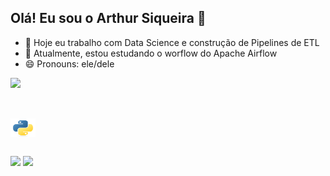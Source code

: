 ## Olá! Eu sou o Arthur Siqueira 👋

- 🔭 Hoje eu trabalho com Data Science e construção de Pipelines de ETL
- 🌱 Atualmente, estou estudando o worflow do Apache Airflow
- 😄 Pronouns: ele/dele

<picture>
  <source
    srcset="https://github-readme-stats.vercel.app/api?username=arthurguigs&show_icons=true&theme=dark"
    media="(prefers-color-scheme: blueberry)"
  />
  <source
    srcset="https://github-readme-stats.vercel.app/api?username=arthurguigs&show_icons=true"
    media="(prefers-color-scheme: light), (prefers-color-scheme: no-preference)"
  />
  <img src="https://github-readme-stats.vercel.app/api?username=arthurguigs&show_icons=true" />
</picture>

##

<div style="display: inline_block"><br>
  <img align="center" alt="Arthur-Python" height="30" width="40" src="https://raw.githubusercontent.com/devicons/devicon/master/icons/python/python-original.svg">
</div>
  
  ##
 
<div> 
  <a href = "mailto:arthur.silvaguilhermea@gmail.com"><img src="https://img.shields.io/badge/-Gmail-%23333?style=for-the-badge&logo=gmail&logoColor=white" target="_blank"></a>
  <a href="https://www.linkedin.com/in/arthur-siqueira-3862211a2/" target="_blank"><img src="https://img.shields.io/badge/-LinkedIn-%230077B5?style=for-the-badge&logo=linkedin&logoColor=white" target="_blank"></a> 
  
</div>
